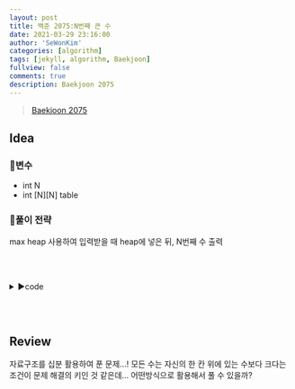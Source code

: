```yaml
---
layout: post
title: 백준 2075:N번째 큰 수
date: 2021-03-29 23:16:00
author: 'SeWonKim'
categories: [algorithm]
tags: [jekyll, algorithm, Baekjoon]
fullview: false
comments: true
description: Baekjoon 2075
---
```


> [Baekjoon 2075](https://www.acmicpc.net/problem/2075)

## Idea

### 🥚변수

- int N 
- int [N][N] table 

### 🍳풀이 전략

max heap 사용하여 입력받을 때 heap에 넣은 뒤, N번째 수 출력

&nbsp;  
&nbsp;


<details>
<summary>▶️code</summary>
<div markdown="1">

```java
import java.io.BufferedReader;
import java.io.InputStreamReader;
import java.util.Collections;
import java.util.PriorityQueue;
import java.util.StringTokenizer;

public class Main {
    public static void main(String[] args) throws Exception {
        BufferedReader br = new BufferedReader(new InputStreamReader(System.in));
        StringTokenizer st = null;
        int N = Integer.parseInt(br.readLine());
        PriorityQueue<Integer> pq = new PriorityQueue<>(Collections.reverseOrder());

        for (int i = 0; i < N; i++) {
            st = new StringTokenizer(br.readLine(), " ");
            for (int j = 0; j < N; j++) {
                pq.add(Integer.parseInt(st.nextToken()));
            }
        }

        for (int i = 0; i < N - 1; i++) {
            pq.poll();
        }

        System.out.println(pq.peek());
    }
}
```

</div>
</details>

&nbsp;  
&nbsp;

## Review

자료구조를 십분 활용하여 푼 문제...! 모든 수는 자신의 한 칸 위에 있는 수보다 크다는 조건이 문제 해결의 키인 것 같은데... 어떤방식으로 활용해서 풀 수 있을까?

&nbsp;  
&nbsp;
